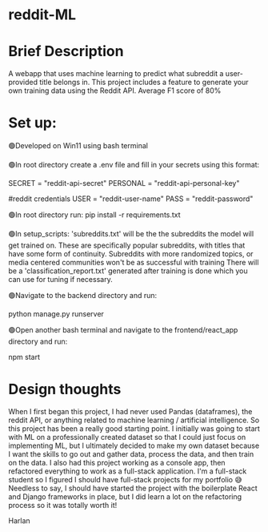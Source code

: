 # reddit-ML
<h1>Brief Description</h1>
A webapp that uses machine learning to predict what subreddit a user-provided title belongs in.
This project includes a feature to generate your own training data using the Reddit API. 
Average F1 score of 80%

<h1>Set up:</h1>
🟢Developed on Win11 using bash terminal

🟢In root directory create a .env file and fill in your secrets using this format:

SECRET = "reddit-api-secret"
PERSONAL = "reddit-api-personal-key"

#reddit credentials
USER = "reddit-user-name"
PASS = "reddit-password"

🟢In root directory run: pip install -r requirements.txt

🟢In setup_scripts: 'subreddits.txt' will be the the subreddits the model will get trained on. These are specifically popular subreddits,
with titles that have some form of continuity. Subreddits with more randomized topics, or media centered communities won't be as successful with training
There will be a 'classification_report.txt' generated after training is done which you can use for tuning if necessary.

🟢Navigate to the backend directory and run:

python manage.py runserver

🟢Open another bash terminal and navigate to the frontend/react_app directory and run:

npm start


<h1>Design thoughts</h1>
When I first began this project, I had never used Pandas (dataframes), the reddit API, or anything related to machine learning / artificial intelligence. 
So this project has been a really good starting point. I initially was going to start with ML on a professionally created dataset so that I could just focus on implementing ML, but I ultimately decided to make my own dataset because I want the skills to go out and gather data, process the data, and then train on the data. I also had this project working as a console app, then refactored everything to work as a full-stack application. I'm a full-stack student so I figured I should have full-stack projects for my portfolio 😅 Needless to say, I should have started the project with the boilerplate React and Django frameworks in place, but I did learn a lot on the refactoring process so it was totally worth it!

Harlan
